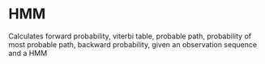 # HMM

Calculates forward probability, viterbi table, probable path, probability of most probable path, backward probability, given an observation sequence and a HMM

